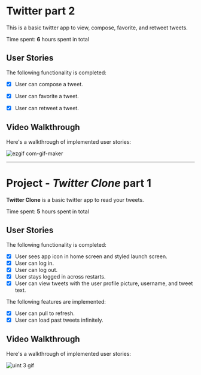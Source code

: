 # Twitter part 2

This is a basic twitter app to view, compose, favorite, and retweet tweets.

Time spent: **6** hours spent in total

## User Stories

The following functionality is completed:

- [x] User can compose a tweet. 
- [x] User can favorite a tweet. 
- [x] User can retweet a tweet. 


## Video Walkthrough

Here's a walkthrough of implemented user stories:

![ezgif com-gif-maker](https://user-images.githubusercontent.com/87499194/193155658-32e9a365-3901-4818-a605-231334fea8c2.gif)


---------------------

# Project - *Twitter Clone* part 1

**Twitter Clone** is a basic twitter app to read your tweets.

Time spent: **5** hours spent in total

## User Stories

The following functionality is completed:

- [x] User sees app icon in home screen and styled launch screen. 
- [x] User can log in. 
- [x] User can log out. 
- [x] User stays logged in across restarts. 
- [x] User can view tweets with the user profile picture, username, and tweet text.

The following features are implemented:

- [x] User can pull to refresh. 
- [x] User can load past tweets infinitely. 

## Video Walkthrough

Here's a walkthrough of implemented user stories:



![uint 3 gif](https://user-images.githubusercontent.com/87499194/190921307-4b4c552b-8c58-457f-b5f1-49cb607c944e.gif)
